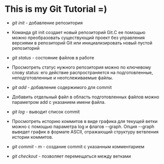 # This is my Git Tutorial =)

* *git init* - добавление репозитория
* Команда git init создает новый репозиторий Git.С ее помощью можно преобразовать существующий проект без управления версиями в репозиторий Git или инициализировать новый пустой репозиторий

* *git status* - состояние файлов в работе
* Просмотреть статус нужного репозитория можно по ключевому слову status: его действие распространяется на подготовленные, неподготовленные и неотслеживаемые файлы.

* *git add* - добавление содержимого для commit
* Добавить отдельный файл в область подготовленных файлов можно параметром add с указанием имени файла.
* *git log* - выводит список commit
* Просмотреть историю коммитов в виде графика для текущей ветки можно с помощью параметра log и флагов --graph. Опция --graph выведет график в формате ASCII, отражающий структуру ветвления истории коммитов.
* *git commit - m* - создание commit с указанным комментарием

* *git checkout* - позволяет перемещаться между ветками